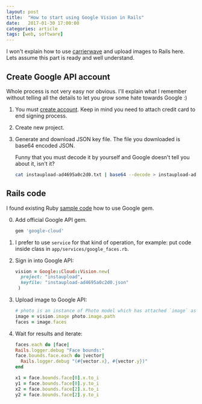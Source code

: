```yaml
---
layout: post
title:  "How to start using Google Vision in Rails"
date:   2017-01-30 17:00:00
categories: article
tags: [web, software]
---
```



I won't explain how to use [carrierwave](https://github.com/carrierwaveuploader/carrierwave)
and upload images to Rails here. Lets assume this part is ready and well understand.

Create Google API account
-------------------------

Whole process is not very easy nor obvious. I'll explain what I remember without
telling all the details to let you grow some hate towards Google :)

1. You must [create account](https://cloud.google.com/vision/). Keep in mind you
need to attach credit card to end signing process.

2. Create new project.

3. Generate and download JSON key file. The file you downloaded is base64
   encoded JSON.

   Funny that you must decode it by yourself and Google
   doesn't tell you about it, isn't it?

   ```bash
   cat instaupload-ad4695a0c2d0.txt | base64 --decode > instaupload-ad4695a0c2d0.json
   ```

Rails code
----------

I found existing Ruby [sample code](https://github.com/GoogleCloudPlatform/ruby-docs-samples/blob/master/vision/detect_faces.rb)
how to use Google gem.

0. Add official Google API gem.

   ```ruby
   gem 'google-cloud'
   ```

1. I prefer to use `service` for that kind of operation, for example:
   put code inside class in `app/services/google_faces.rb`.

2. Sign in into Google API:   

   ```ruby
   vision = Google::Cloud::Vision.new(
     project: "instaupload",
     keyfile: "instaupload-ad4695a0c2d0.json"
    )
   ```

3. Upload image to Google API:

   ```ruby
   # photo is an instance of Photo model which has attached `image` as `carrierwave` `ImageUploader`
   image = vision.image photo.image.path
   faces = image.faces
   ```

4. Wait for results and iterate:

   ```ruby
   faces.each do |face|
   Rails.logger.debug "Face bounds:"
   face.bounds.face.each do |vector|
     Rails.logger.debug "(#{vector.x}, #{vector.y})"
   end

   x1 = face.bounds.face[0].x.to_i
   y1 = face.bounds.face[0].y.to_i
   x2 = face.bounds.face[2].x.to_i
   y2 = face.bounds.face[2].y.to_i
   ```
